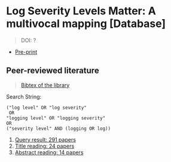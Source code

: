 # Log Severity Levels Matter: A multivocal mapping  \[Database\]
> DOI: ?

* [Pre-print](?)


## Peer-reviewed literature
> [Bibtex of the library](all-papers-final.bib)

Search String:
```
("log level" OR "log severity" 
 OR 
"logging level" OR "logging severity"
OR 
("severity level" AND (logging OR log))
 ```

1. [Query result: 291 papers](peer-reviewed-literature/step1-studies-query.csv)
2. [Title reading: 24 papers](peer-reviewed-literature/step2-studies-title-reading.csv)
3. [Abstract reading: 14 papers](peer-reviewed-literature/step2-abstract-reading.csv)